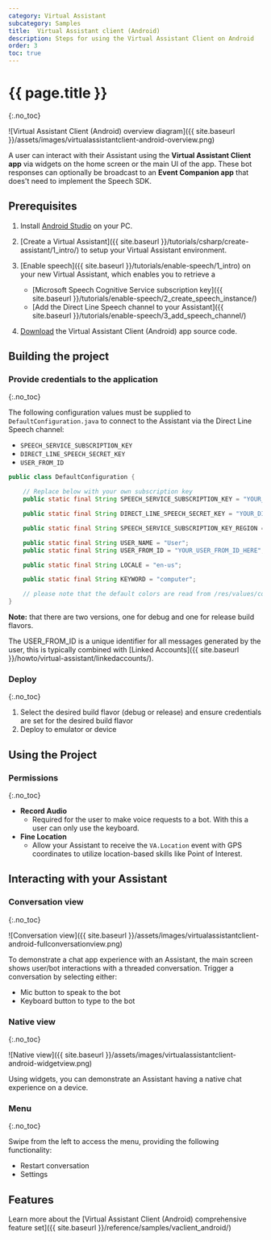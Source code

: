 ```yaml
---
category: Virtual Assistant
subcategory: Samples
title:  Virtual Assistant client (Android)
description: Steps for using the Virtual Assistant Client on Android
order: 3
toc: true
---
```


# {{ page.title }}
{:.no_toc}

![Virtual Assistant Client (Android) overview diagram]({{ site.baseurl }}/assets/images/virtualassistantclient-android-overview.png)

A user can interact with their Assistant using the **Virtual Assistant Client app** via widgets on the home screen or the main UI of the app. 
These bot responses can optionally be broadcast to an **Event Companion app** that does't need to implement the Speech SDK.

## Prerequisites

1. Install [Android Studio](https://developer.android.com/studio/) on your PC.

1. [Create a Virtual Assistant]({{ site.baseurl }}/tutorials/csharp/create-assistant/1_intro/) to setup your Virtual Assistant environment.

1. [Enable speech]({{ site.baseurl }}/tutorials/enable-speech/1_intro) on your new Virtual Assistant, which enables you to retrieve a
    - [Microsoft Speech Cognitive Service subscription key]({{ site.baseurl }}/tutorials/enable-speech/2_create_speech_instance/)
    - [Add the Direct Line Speech channel to your Assistant]({{ site.baseurl }}/tutorials/enable-speech/3_add_speech_channel/)
    
1. [Download](https://aka.ms/virtualassistantclient) the Virtual Assistant Client (Android) app source code.

## Building the project

### Provide credentials to the application
{:.no_toc}

The following configuration values must be supplied to `DefaultConfiguration.java` to connect to the Assistant via the Direct Line Speech channel:
* `SPEECH_SERVICE_SUBSCRIPTION_KEY`
* `DIRECT_LINE_SPEECH_SECRET_KEY`
* `USER_FROM_ID`

```java
public class DefaultConfiguration {

    // Replace below with your own subscription key
    public static final String SPEECH_SERVICE_SUBSCRIPTION_KEY = "YOUR_KEY_HERE";//TODO

    public static final String DIRECT_LINE_SPEECH_SECRET_KEY = "YOUR_DIRECTLINE_SPEECH_KEY_HERE";//TODO

    public static final String SPEECH_SERVICE_SUBSCRIPTION_KEY_REGION = "westus2";//TODO

    public static final String USER_NAME = "User";
    public static final String USER_FROM_ID = "YOUR_USER_FROM_ID_HERE";//TODO

    public static final String LOCALE = "en-us";

    public static final String KEYWORD = "computer";

    // please note that the default colors are read from /res/values/colors.xml
}
```
**Note:** that there are two versions, one for debug and one for release build flavors.

The USER_FROM_ID is a unique identifier for all messages generated by the user, this is typically combined with [Linked Accounts]({{ site.baseurl }}/howto/virtual-assistant/linkedaccounts/).

### Deploy
{:.no_toc}

1. Select the desired build flavor (debug or release) and ensure credentials are set for the desired build flavor
2. Deploy to emulator or device

## Using the Project
### Permissions
{:.no_toc}

 - **Record Audio**
    - Required for the user to make voice requests to a bot. With this a user can only use the keyboard.
 - **Fine Location**
     - Allow your Assistant to receive the `VA.Location` event with GPS coordinates to utilize location-based skills like Point of Interest.

## Interacting with your Assistant
### Conversation view
{:.no_toc}

![Conversation view]({{ site.baseurl }}/assets/images/virtualassistantclient-android-fullconversationview.png)

To demonstrate a chat app experience with an Assistant, the main screen shows user/bot interactions with a threaded conversation.
Trigger a conversation by selecting either:
* Mic button to speak to the bot
* Keyboard button to type to the bot

### Native view
{:.no_toc}

![Native view]({{ site.baseurl }}/assets/images/virtualassistantclient-android-widgetview.png)

Using widgets, you can demonstrate an Assistant having a native chat experience on a device.

### Menu
{:.no_toc}

Swipe from the left to access the menu, providing the following functionality:
* Restart conversation
* Settings

## Features

Learn more about the [Virtual Assistant Client (Android) comprehensive feature set]({{ site.baseurl }}/reference/samples/vaclient_android/)
